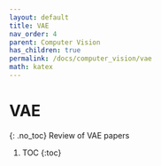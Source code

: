 ```yaml
---
layout: default
title: VAE
nav_order: 4
parent: Computer Vision
has_children: true
permalink: /docs/computer_vision/vae
math: katex
---
```


# VAE
{: .no_toc}
Review of VAE papers

1. TOC
{:toc}